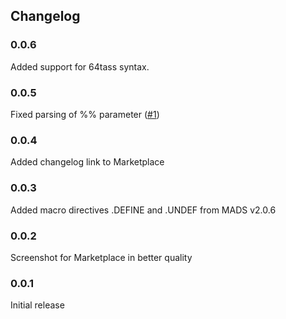 ## Changelog

### 0.0.6

Added support for 64tass syntax.

### 0.0.5

Fixed parsing of %% parameter ([#1](https://github.com/mirao/mads/issues/1)) 

### 0.0.4

Added changelog link to Marketplace

### 0.0.3

Added macro directives .DEFINE and .UNDEF from MADS v2.0.6

### 0.0.2

Screenshot for Marketplace in better quality

### 0.0.1

Initial release
